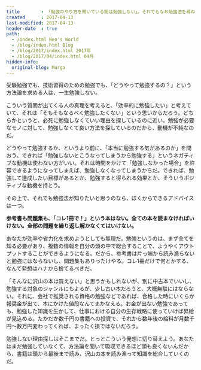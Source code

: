 ```yaml
---
title        : 「勉強のやり方を聞いている間は勉強しない」。それでもなお勉強法を尋ねたい人にはこう答える。
created      : 2017-04-13
last-modified: 2017-04-13
header-date  : true
path:
  - /index.html Neo's World
  - /blog/index.html Blog
  - /blog/2017/index.html 2017年
  - /blog/2017/04/index.html 04月
hidden-info:
  original-blog: Murga
---
```


受験勉強でも、技術習得のための勉強でも、「どうやって勉強するの？」という方法論を求める人は、一生勉強しない。

こういう質問が出てくる人の真理を考えると、「効率的に勉強したい」と考えていて、それは「そもそもなるべく勉強したくない」という思いからだろう。どちらかというと、必死に勉強しなくていい理由を探しているのに近い。勉強が必要なモノに対して、勉強しなくて良い方法を探しているのだから、動機が不純なのだ。

どうやって勉強するか、というより前に、「本当に勉強する気があるのか」を問おう。できれば「勉強しないとこうなってしまうから勉強する」というネガティブな動機は使わない方がいい。それは時間をかけて「勉強しなかった場合」を許容できるようになってしまえば、勉強しなくなってしまうからだ。できれば、勉強して達成したい目標があるとか、勉強すると得られる効果とか、そういうポジティブな動機を持とう。

その上で、それでも勉強法が知りたいと思うのなら、ぼくからできるアドバイスは一つ。

**参考書も問題集も、「コレ1冊で！」という本はない。全ての本を読まなければいけない。全部の問題を繰り返し解かなくてはいけない。**

あなたが効率や省力化を求めようとしても無理だ。勉強というのは、まず全てを知る必要があり、複数の情報を自分の頭の中で総合することで、ようやくアウトプットすることができるようになる。だから、参考書は片っ端から読み漁らないと勉強にはならないし、問題集もありったけやる。コレ1冊だけで何とかする、なんて発想はハナから捨てるべきだ。

「そんなに沢山の本は買えない」と思うかもしれないが、別に中古本でいいし、勉強する対象のジャンルにもよるが、少し古い本だろうと、大概無駄にはならない。それに、会社で推奨される資格の勉強などであれば、合格した時にいくらか報奨金が出て、本にかけた値段なんてまかなえる。お金が出ない勉強であっても、勉強した知識を生かして、仕事における自分の生存戦略に使っていけば昇給が見込める。たかだか数千円の書籍への投資で、それから数年後の給料が月数千円～数万円変わってくれば、まったく損ではないだろう。

勉強しない理由探しはそこまでだ。とっとこういう発想に切り替えよう。あなたはまだ勉強していなくて、方法論を聞いて吸収できるほど頭も良くないんだから、書籍は頭から最後まで読み、沢山の本を読み漁って知識を総合していくのだ。
